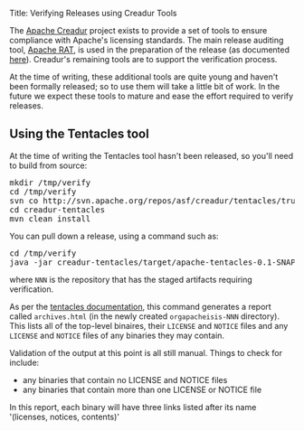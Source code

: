 Title: Verifying Releases using Creadur Tools

[//]: # (content copied to _user-guide_xxx)

The [Apache Creadur](http://creadur.apache.org) project exists to provide a set of tools to ensure compliance with Apache's licensing standards.  The main release auditing tool, [Apache RAT](http://creadur.apache.org/rat), is used in the preparation of the release (as documented [here](release-process.html)).  Creadur's remaining tools are to support the verification process.

At the time of writing, these additional tools are quite young and haven't been formally released; so to use them will take a little bit of work.  In the future we expect these tools to mature and ease the effort required to verify releases.

## Using the Tentacles tool

At the time of writing the Tentacles tool hasn't been released, so you'll need to build from source:

<pre>
mkdir /tmp/verify
cd /tmp/verify
svn co http://svn.apache.org/repos/asf/creadur/tentacles/trunk creadur-tentacles
cd creadur-tentacles
mvn clean install
</pre>

You can pull down a release, using a command such as:
<pre>
cd /tmp/verify
java -jar creadur-tentacles/target/apache-tentacles-0.1-SNAPSHOT.jar https://repository.apache.org/content/repositories/orgapacheisis-NNN/
</pre>

where `NNN` is the repository that has the staged artifacts requiring verification.

As per the [tentacles documentation](http://creadur.apache.org/tentacles/), this command generates a report called `archives.html` (in the newly created `orgapacheisis-NNN` directory).  This lists all of the top-level binaires, their `LICENSE` and `NOTICE` files and any `LICENSE` and `NOTICE` files of any binaries they may contain.

Validation of the output at this point is all still manual.  Things to check for include:

* any binaries that contain no LICENSE and NOTICE files
* any binaries that contain more than one LICENSE or NOTICE file

In this report, each binary will have three links listed after its name '(licenses, notices, contents)'
